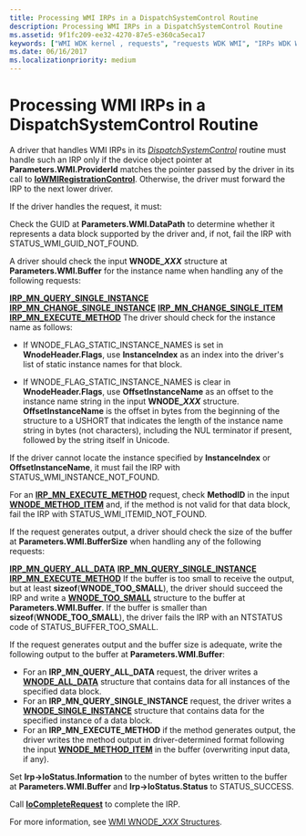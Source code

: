 ```yaml
---
title: Processing WMI IRPs in a DispatchSystemControl Routine
description: Processing WMI IRPs in a DispatchSystemControl Routine
ms.assetid: 9f1fc209-ee32-4270-87e5-e360ca5eca17
keywords: ["WMI WDK kernel , requests", "requests WDK WMI", "IRPs WDK WMI", "DispatchSystemControl routine"]
ms.date: 06/16/2017
ms.localizationpriority: medium
---
```


# Processing WMI IRPs in a DispatchSystemControl Routine





A driver that handles WMI IRPs in its [*DispatchSystemControl*](https://docs.microsoft.com/windows-hardware/drivers/ddi/wdm/nc-wdm-driver_dispatch) routine must handle such an IRP only if the device object pointer at **Parameters.WMI.ProviderId** matches the pointer passed by the driver in its call to [**IoWMIRegistrationControl**](https://docs.microsoft.com/windows-hardware/drivers/ddi/wdm/nf-wdm-iowmiregistrationcontrol). Otherwise, the driver must forward the IRP to the next lower driver.

If the driver handles the request, it must:

Check the GUID at **Parameters.WMI.DataPath** to determine whether it represents a data block supported by the driver and, if not, fail the IRP with STATUS\_WMI\_GUID\_NOT\_FOUND.

A driver should check the input **WNODE\_*XXX*** structure at **Parameters.WMI.Buffer** for the instance name when handling any of the following requests:

[**IRP\_MN\_QUERY\_SINGLE\_INSTANCE**](https://docs.microsoft.com/windows-hardware/drivers/kernel/irp-mn-query-single-instance)
[**IRP\_MN\_CHANGE\_SINGLE\_INSTANCE**](https://docs.microsoft.com/windows-hardware/drivers/kernel/irp-mn-change-single-instance)
[**IRP\_MN\_CHANGE\_SINGLE\_ITEM**](https://docs.microsoft.com/windows-hardware/drivers/kernel/irp-mn-change-single-item)
[**IRP\_MN\_EXECUTE\_METHOD**](https://docs.microsoft.com/windows-hardware/drivers/kernel/irp-mn-execute-method)
The driver should check for the instance name as follows:

- If WNODE\_FLAG\_STATIC\_INSTANCE\_NAMES is set in **WnodeHeader.Flags**, use **InstanceIndex** as an index into the driver's list of static instance names for that block.

- If WNODE\_FLAG\_STATIC\_INSTANCE\_NAMES is clear in **WnodeHeader.Flags**, use **OffsetInstanceName** as an offset to the instance name string in the input **WNODE\_*XXX*** structure. **OffsetInstanceName** is the offset in bytes from the beginning of the structure to a USHORT that indicates the length of the instance name string in bytes (not characters), including the NUL terminator if present, followed by the string itself in Unicode.

If the driver cannot locate the instance specified by **InstanceIndex** or **OffsetInstanceName**, it must fail the IRP with STATUS\_WMI\_INSTANCE\_NOT\_FOUND.

For an [**IRP\_MN\_EXECUTE\_METHOD**](https://docs.microsoft.com/windows-hardware/drivers/kernel/irp-mn-execute-method) request, check **MethodID** in the input [**WNODE\_METHOD\_ITEM**](https://docs.microsoft.com/windows-hardware/drivers/ddi/wmistr/ns-wmistr-tagwnode_method_item) and, if the method is not valid for that data block, fail the IRP with STATUS\_WMI\_ITEMID\_NOT\_FOUND.

If the request generates output, a driver should check the size of the buffer at **Parameters.WMI.BufferSize** when handling any of the following requests:

[**IRP\_MN\_QUERY\_ALL\_DATA**](https://docs.microsoft.com/windows-hardware/drivers/kernel/irp-mn-query-all-data)
[**IRP\_MN\_QUERY\_SINGLE\_INSTANCE**](https://docs.microsoft.com/windows-hardware/drivers/kernel/irp-mn-query-single-instance)
[**IRP\_MN\_EXECUTE\_METHOD**](https://docs.microsoft.com/windows-hardware/drivers/kernel/irp-mn-execute-method)
If the buffer is too small to receive the output, but at least **sizeof**(**WNODE\_TOO\_SMALL**), the driver should succeed the IRP and write a [**WNODE\_TOO\_SMALL**](https://docs.microsoft.com/windows-hardware/drivers/ddi/wmistr/ns-wmistr-tagwnode_too_small) structure to the buffer at **Parameters.WMI.Buffer**. If the buffer is smaller than **sizeof**(**WNODE\_TOO\_SMALL**), the driver fails the IRP with an NTSTATUS code of STATUS\_BUFFER\_TOO\_SMALL.

If the request generates output and the buffer size is adequate, write the following output to the buffer at **Parameters.WMI.Buffer**:
-   For an **IRP\_MN\_QUERY\_ALL\_DATA** request, the driver writes a [**WNODE\_ALL\_DATA**](https://docs.microsoft.com/windows-hardware/drivers/ddi/wmistr/ns-wmistr-tagwnode_all_data) structure that contains data for all instances of the specified data block.
-   For an **IRP\_MN\_QUERY\_SINGLE\_INSTANCE** request, the driver writes a [**WNODE\_SINGLE\_INSTANCE**](https://docs.microsoft.com/windows-hardware/drivers/ddi/wmistr/ns-wmistr-tagwnode_single_instance) structure that contains data for the specified instance of a data block.
-   For an **IRP\_MN\_EXECUTE\_METHOD** if the method generates output, the driver writes the method output in driver-determined format following the input [**WNODE\_METHOD\_ITEM**](https://docs.microsoft.com/windows-hardware/drivers/ddi/wmistr/ns-wmistr-tagwnode_method_item) in the buffer (overwriting input data, if any).

Set **Irp-&gt;IoStatus.Information** to the number of bytes written to the buffer at **Parameters.WMI.Buffer** and **Irp-&gt;IoStatus.Status** to STATUS\_SUCCESS.

Call [**IoCompleteRequest**](https://docs.microsoft.com/windows-hardware/drivers/ddi/wdm/nf-wdm-iocompleterequest) to complete the IRP.

For more information, see [WMI WNODE\_*XXX* Structures](wmi-wnode-xxx-structures.md).

 

 




